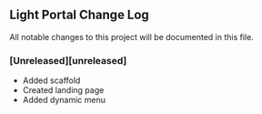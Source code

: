 ## Light Portal Change Log

All notable changes to this project will be documented in this file.

### [Unreleased][unreleased]

- Added scaffold
- Created landing page
- Added dynamic menu